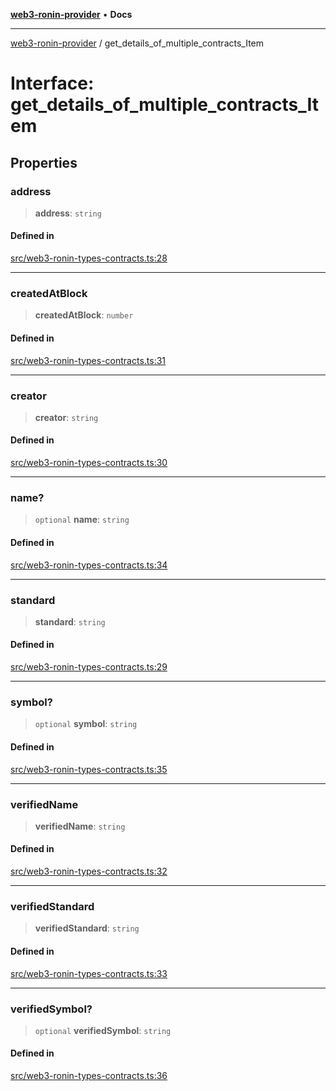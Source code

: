 [**web3-ronin-provider**](../README.md) • **Docs**

***

[web3-ronin-provider](../globals.md) / get\_details\_of\_multiple\_contracts\_Item

# Interface: get\_details\_of\_multiple\_contracts\_Item

## Properties

### address

> **address**: `string`

#### Defined in

[src/web3-ronin-types-contracts.ts:28](https://github.com/chuacw/web3-ronin-provider/blob/8567186df7b9f3f4227fb3bd272cc98d63a4d447/src/web3-ronin-types-contracts.ts#L28)

***

### createdAtBlock

> **createdAtBlock**: `number`

#### Defined in

[src/web3-ronin-types-contracts.ts:31](https://github.com/chuacw/web3-ronin-provider/blob/8567186df7b9f3f4227fb3bd272cc98d63a4d447/src/web3-ronin-types-contracts.ts#L31)

***

### creator

> **creator**: `string`

#### Defined in

[src/web3-ronin-types-contracts.ts:30](https://github.com/chuacw/web3-ronin-provider/blob/8567186df7b9f3f4227fb3bd272cc98d63a4d447/src/web3-ronin-types-contracts.ts#L30)

***

### name?

> `optional` **name**: `string`

#### Defined in

[src/web3-ronin-types-contracts.ts:34](https://github.com/chuacw/web3-ronin-provider/blob/8567186df7b9f3f4227fb3bd272cc98d63a4d447/src/web3-ronin-types-contracts.ts#L34)

***

### standard

> **standard**: `string`

#### Defined in

[src/web3-ronin-types-contracts.ts:29](https://github.com/chuacw/web3-ronin-provider/blob/8567186df7b9f3f4227fb3bd272cc98d63a4d447/src/web3-ronin-types-contracts.ts#L29)

***

### symbol?

> `optional` **symbol**: `string`

#### Defined in

[src/web3-ronin-types-contracts.ts:35](https://github.com/chuacw/web3-ronin-provider/blob/8567186df7b9f3f4227fb3bd272cc98d63a4d447/src/web3-ronin-types-contracts.ts#L35)

***

### verifiedName

> **verifiedName**: `string`

#### Defined in

[src/web3-ronin-types-contracts.ts:32](https://github.com/chuacw/web3-ronin-provider/blob/8567186df7b9f3f4227fb3bd272cc98d63a4d447/src/web3-ronin-types-contracts.ts#L32)

***

### verifiedStandard

> **verifiedStandard**: `string`

#### Defined in

[src/web3-ronin-types-contracts.ts:33](https://github.com/chuacw/web3-ronin-provider/blob/8567186df7b9f3f4227fb3bd272cc98d63a4d447/src/web3-ronin-types-contracts.ts#L33)

***

### verifiedSymbol?

> `optional` **verifiedSymbol**: `string`

#### Defined in

[src/web3-ronin-types-contracts.ts:36](https://github.com/chuacw/web3-ronin-provider/blob/8567186df7b9f3f4227fb3bd272cc98d63a4d447/src/web3-ronin-types-contracts.ts#L36)
